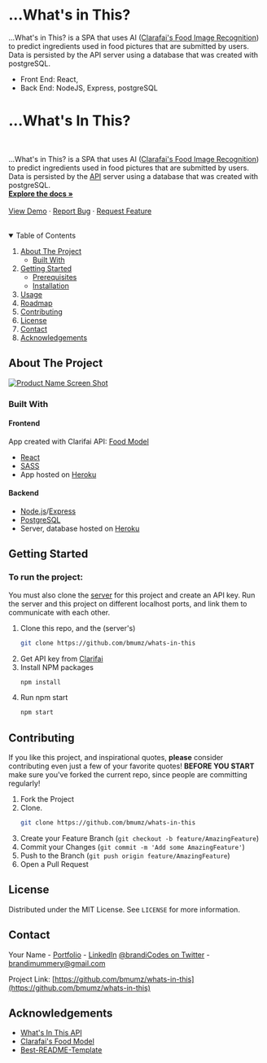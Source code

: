 <h1>...What's in This?</h1>
...What's in This? is a SPA that uses AI (<a href="">Clarafai's Food Image Recognition</a>) to predict ingredients used in food pictures that are submitted by users. 
<br>
 Data is persisted by the API server using a database that was created with postgreSQL.

<ul>
<li>Front End: React, </li>
<li>Back End: NodeJS, Express, postgreSQL</li>
</ul>
<h1>...What's In This?</h1>

<!-- PROJECT LOGO -->

<br />
<p >

  <p>
   ...What's in This? is a SPA that uses AI (<a href="">Clarafai's Food Image Recognition</a>) to predict ingredients used in food pictures that are submitted by users. 
<br />
 Data is persisted by the <a href="https://www.github.com/bmumz/whats-in-this-api">API</a> server using a database that was created with postgreSQL.
    <br />
    <a href="https://github.com/bmumz/whats-in-this/blob/master/README.md"><strong>Explore the docs »</strong></a>
    <br />
    <br />
    <a href="https://www.whats-in-this.com">View Demo</a>
    ·
    <a href="https://github.com/bmumz/whats-in-this/issues">Report Bug</a>
    ·
    <a href="https://github.com/bmumz/whats-in-this/issues">Request Feature</a>
  </p>
</p>
<br />

<!-- TABLE OF CONTENTS -->
<details open="open">
  <summary>Table of Contents</summary>
  <ol>
    <li>
      <a href="#about-the-project">About The Project</a>
      <ul>
        <li><a href="#built-with">Built With</a></li>
      </ul>
    </li>
    <li>
      <a href="#getting-started">Getting Started</a>
      <ul>
        <li><a href="#prerequisites">Prerequisites</a></li>
        <li><a href="#installation">Installation</a></li>
      </ul>
    </li>
    <li><a href="#usage">Usage</a></li>
    <li><a href="#roadmap">Roadmap</a></li>
    <li><a href="#contributing">Contributing</a></li>
    <li><a href="#license">License</a></li>
    <li><a href="#contact">Contact</a></li>
    <li><a href="#acknowledgements">Acknowledgements</a></li>
  </ol>
</details>

<!-- ABOUT THE PROJECT -->

## About The Project

[![Product Name Screen Shot][product-screenshot]](https://whats-in-this.herokuapp.com/)

### Built With

#### Frontend

App created with Clarifai API: [Food Model](https://www.clarifai.com/models/food)

- [React](https://reactjs.org/)
- [SASS](https://sass-lang.com/documentation/syntax)
- App hosted on [Heroku](https://www.heroku.com)

#### Backend

- [Node.js](https://nodejs.org)/[Express](https://www.expressjs.com)
- [PostgreSQL](https://www.postgresql.org)
- Server, database hosted on [Heroku](https://www.heroku.com)

<!-- GETTING STARTED -->

## Getting Started

### To run the project:

You must also clone the <a href="https://www.github.com/bmumz/whats-in-this-api">server</a> for this project and create an API key.
Run the server and this project on different localhost ports, and link them to communicate with each other.

1. Clone this repo, and the (server's)
   ```sh
   git clone https://github.com/bmumz/whats-in-this
   ```
2. Get API key from <a href="https://www.clarifai.com">Clarifai</a>
3. Install NPM packages
   ```sh
   npm install
   ```
4. Run npm start
   ```sh
   npm start
   ```

<!-- CONTRIBUTING -->

## Contributing

If you like this project, and inspirational quotes, **please** consider contributing even just a few of your favorite quotes!
**BEFORE YOU START** make sure you've forked the current repo, since people are committing regularly!

1. Fork the Project
2. Clone.
   ```sh
   git clone https://github.com/bmumz/whats-in-this
   ```
3. Create your Feature Branch (`git checkout -b feature/AmazingFeature`)
4. Commit your Changes (`git commit -m 'Add some AmazingFeature'`)
5. Push to the Branch (`git push origin feature/AmazingFeature`)
6. Open a Pull Request

<!-- LICENSE -->

## License

Distributed under the MIT License. See `LICENSE` for more information.

<!-- CONTACT -->

## Contact

Your Name - [Portfolio](https://www.brandimummery.dev) - [LinkedIn](https://www.linkedin.com/in/brandimummery) [@brandiCodes on Twitter](https://twitter.com/brandiCodes) - brandimummery@gmail.com

Project Link: [https://github.com/bmumz/whats-in-this](https://github.com/bmumz/whats-in-this)

<!-- ACKNOWLEDGEMENTS -->

## Acknowledgements

- [What's In This API](https://www.github.com/bmumz/whats-in-this-api)
- [Clarafai's Food Model](https://www.clarifai.com/models/food)
- [Best-README-Template](https://github.com/othneildrew/Best-README-Template/blob/master/README.md)

<!-- MARKDOWN LINKS & IMAGES -->
<!-- https://www.markdownguide.org/basic-syntax/#reference-style-links -->

[product-screenshot]: https://i.ibb.co/4sd3QBb/wit-portfolio.png
